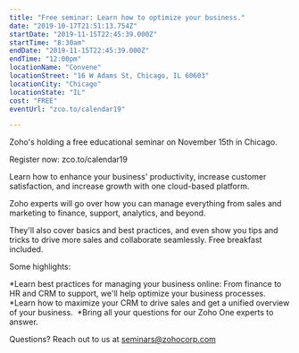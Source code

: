 ```yaml
---
title: "Free seminar: Learn how to optimize your business."
date: "2019-10-17T21:51:13.754Z"
startDate: "2019-11-15T22:45:39.000Z"
startTime: "8:30am"
endDate: "2019-11-15T22:45:39.000Z"
endTime: "12:00pm"
locationName: "Convene"
locationStreet: "16 W Adams St, Chicago, IL 60603"
locationCity: "Chicago"
locationState: "IL"
cost: "FREE"
eventUrl: "zco.to/calendar19"

---
```


Zoho's holding a free educational seminar on November 15th in Chicago. 

Register now: zco.to/calendar19

Learn how to enhance your business' productivity, increase customer satisfaction, and increase growth with one cloud-based platform. 

Zoho experts will go over how you can manage everything from sales and marketing to finance, support, analytics, and beyond.
 
They'll also cover basics and best practices, and even show you tips and tricks to drive more sales and collaborate seamlessly. Free breakfast included.

Some highlights:

*Learn best practices for managing your business online: From finance to HR and CRM to support, we'll help optimize your business processes.
*Learn how to maximize your CRM to drive sales and get a unified overview of your business. 
*Bring all your questions for our Zoho One experts to answer.

Questions? Reach out to us at seminars@zohocorp.com

